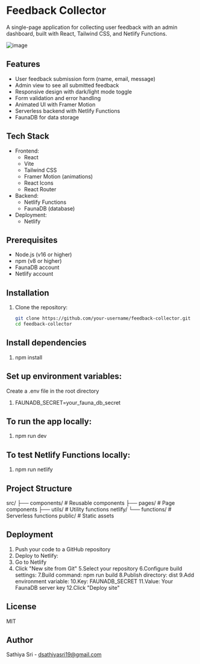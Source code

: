 # Feedback Collector

A single-page application for collecting user feedback with an admin dashboard, built with React, Tailwind CSS, and Netlify Functions.

![image](https://github.com/user-attachments/assets/b3a964a7-0f9f-4b0a-92c6-88894f8b9ef5)


## Features

- User feedback submission form (name, email, message)
- Admin view to see all submitted feedback
- Responsive design with dark/light mode toggle
- Form validation and error handling
- Animated UI with Framer Motion
- Serverless backend with Netlify Functions
- FaunaDB for data storage

## Tech Stack

- Frontend:
  - React
  - Vite
  - Tailwind CSS
  - Framer Motion (animations)
  - React Icons
  - React Router
- Backend:
  - Netlify Functions
  - FaunaDB (database)
- Deployment:
  - Netlify

## Prerequisites

- Node.js (v16 or higher)
- npm (v8 or higher)
- FaunaDB account
- Netlify account

## Installation

1. Clone the repository:
   ```bash
   git clone https://github.com/your-username/feedback-collector.git
   cd feedback-collector

## Install dependencies

1. npm install

## Set up environment variables:

Create a .env file in the root directory

1. FAUNADB_SECRET=your_fauna_db_secret

## To run the app locally:

1. npm run dev

## To test Netlify Functions locally:

1. npm run netlify

## Project Structure

src/
├── components/       # Reusable components
├── pages/            # Page components
├── utils/            # Utility functions
netlify/
└── functions/        # Serverless functions
public/               # Static assets

## Deployment
1. Push your code to a GitHub repository
2. Deploy to Netlify:
3. Go to Netlify
4. Click "New site from Git"
5.Select your repository
6.Configure build settings:
7.Build command: npm run build
8.Publish directory: dist
9.Add environment variable:
10.Key: FAUNADB_SECRET
11.Value: Your FaunaDB server key
12.Click "Deploy site"

## License
MIT

## Author
Sathiya Sri - dsathiyasri19@gmail.com


